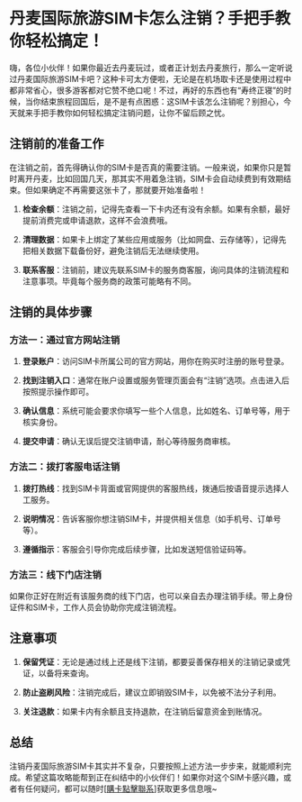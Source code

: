 # 丹麦国际旅游SIM卡怎么注销？手把手教你轻松搞定！

嗨，各位小伙伴！如果你最近去丹麦玩过，或者正计划去丹麦旅行，那么一定听说过丹麦国际旅游SIM卡吧？这种卡可太方便啦，无论是在机场取卡还是使用过程中都非常省心，很多游客都对它赞不绝口呢！不过，再好的东西也有“寿终正寝”的时候，当你结束旅程回国后，是不是有点困惑：这SIM卡该怎么注销呢？别担心，今天就来手把手教你如何轻松搞定注销问题，让你不留后顾之忧。

## 注销前的准备工作

在注销之前，首先得确认你的SIM卡是否真的需要注销。一般来说，如果你只是暂时离开丹麦，比如回国几天，那其实不用着急注销，SIM卡会自动续费到有效期结束。但如果确定不再需要这张卡了，那就要开始准备啦！

1. **检查余额**：注销之前，记得先查看一下卡内还有没有余额。如果有余额，最好提前消费完或申请退款，这样不会浪费哦。
   
2. **清理数据**：如果卡上绑定了某些应用或服务（比如网盘、云存储等），记得先把相关数据下载备份好，避免注销后无法继续使用。

3. **联系客服**：注销前，建议先联系SIM卡的服务商客服，询问具体的注销流程和注意事项。毕竟每个服务商的政策可能略有不同。

## 注销的具体步骤

### 方法一：通过官方网站注销

1. **登录账户**：访问SIM卡所属公司的官方网站，用你在购买时注册的账号登录。
   
2. **找到注销入口**：通常在账户设置或服务管理页面会有“注销”选项。点击进入后按照提示操作即可。

3. **确认信息**：系统可能会要求你填写一些个人信息，比如姓名、订单号等，用于核实身份。

4. **提交申请**：确认无误后提交注销申请，耐心等待服务商审核。

### 方法二：拨打客服电话注销

1. **拨打热线**：找到SIM卡背面或官网提供的客服热线，拨通后按语音提示选择人工服务。

2. **说明情况**：告诉客服你想注销SIM卡，并提供相关信息（如手机号、订单号等）。

3. **遵循指示**：客服会引导你完成后续步骤，比如发送短信验证码等。

### 方法三：线下门店注销

如果你正好在附近有该服务商的线下门店，也可以亲自去办理注销手续。带上身份证件和SIM卡，工作人员会协助你完成注销流程。

## 注意事项

1. **保留凭证**：无论是通过线上还是线下注销，都要妥善保存相关的注销记录或凭证，以备将来查询。

2. **防止盗刷风险**：注销完成后，建议立即销毁SIM卡，以免被不法分子利用。

3. **关注退款**：如果卡内有余额且支持退款，在注销后留意资金到账情况。

## 总结

注销丹麦国际旅游SIM卡其实并不复杂，只要按照上述方法一步步来，就能顺利完成。希望这篇攻略能帮到正在纠结中的小伙伴们！如果你对这个SIM卡感兴趣，或者有任何疑问，都可以随时[[購卡點擊聯系](https://t.me/s/esim1088)]获取更多信息哦~